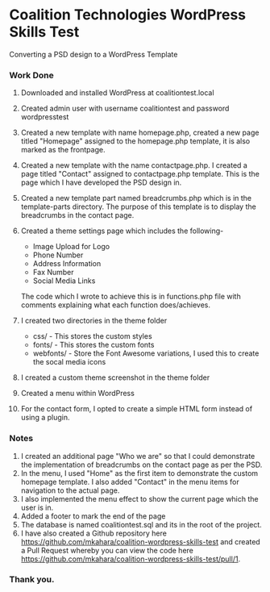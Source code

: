 # Coalition Technologies WordPress Skills Test
Converting a PSD design to a WordPress Template

### Work Done

1. Downloaded and installed WordPress at coalitiontest.local
2. Created admin user with username coalitiontest and password wordpresstest
3. Created a new template with name homepage.php, created a new page titled "Homepage" assigned to the homepage.php template, it is also marked as the frontpage.
4. Created a new template with the name contactpage.php. I created a page titled "Contact" assigned to contactpage.php template. This is the page which I have developed the PSD design in.
5. Created a new template part named breadcrumbs.php which is in the template-parts directory. The purpose of this template is to display the breadcrumbs in the contact page.
6. Created a theme settings page which includes the following-

    -   Image Upload for Logo
    -   Phone Number
    -   Address Information
    -   Fax Number
    -   Social Media Links

   The code which I wrote to achieve this is in functions.php file with comments explaining what each function does/achieves.

7. I created two directories in the theme folder
    - css/ - This stores the custom styles
    - fonts/ - This stores the custom fonts
    - webfonts/ - Store the Font Awesome variations, I used this to create the socal media icons
8. I created a custom theme screenshot in the theme folder
9. Created a menu within WordPress
10. For the contact form, I opted to create a simple HTML form instead of using a plugin.

### Notes

1. I created an additional page "Who we are" so that I could demonstrate the implementation of breadcrumbs on the contact page as per the PSD.
2. In the menu, I used "Home" as the first item to demonstrate the custom homepage template. I also added "Contact" in the menu items for navigation to the actual page.
3. I also implemented the menu effect to show the current page which the user is in.
4. Added a footer to mark the end of the page
5. The database is named coalitiontest.sql and its in the root of the project.
6. I have also created a Github repository here https://github.com/mkahara/coalition-wordpress-skills-test and created a Pull Request whereby you can view the code here https://github.com/mkahara/coalition-wordpress-skills-test/pull/1.

### Thank you.